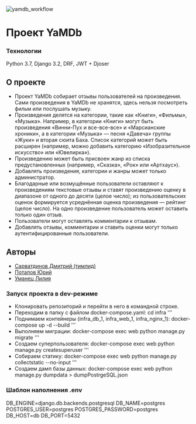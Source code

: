 
![yamdb_workflow](https://github.com/UmLilia/yamdb_final/actions/workflows/yamdb_workflow.yml/badge.svg)

# Проект YaMDb
### Технологии
Python 3.7, Django 3.2, DRF, JWT + Djoser

## О проекте
* Проект YaMDb собирает отзывы пользователей на произведения. Сами произведения в YaMDb не хранятся, здесь нельзя посмотреть фильм или послушать музыку.
* Произведения делятся на категории, такие как «Книги», «Фильмы», «Музыка». Например, в категории «Книги» могут быть произведения «Винни-Пух и все-все-все» и «Марсианские хроники», а в категории «Музыка» — песня «Давеча» группы «Жуки» и вторая сюита Баха. Список категорий может быть расширен (например, можно добавить категорию «Изобразительное искусство» или «Ювелирка»). 
* Произведению может быть присвоен жанр из списка предустановленных (например, «Сказка», «Рок» или «Артхаус»). 
* Добавлять произведения, категории и жанры может только администратор.
* Благодарные или возмущённые пользователи оставляют к произведениям текстовые отзывы и ставят произведению оценку в диапазоне от одного до десяти (целое число); из пользовательских оценок формируется усреднённая оценка произведения — рейтинг (целое число). На одно произведение пользователь может оставить только один отзыв.
* Пользователи могут оставлять комментарии к отзывам.
* Добавлять отзывы, комментарии и ставить оценки могут только аутентифицированные пользователи.

## Авторы
* [Сарватдинов Дмитрий (тимлид)](https://github.com/Sarva4dim)
* [Потапов Юрий](https://github.com/samec2011)
* [Уманец Лилия](https://github.com/UmLilia)

### Запуск проекта в dev-режиме
- Клонировать репозиторий и перейти в него в командной строке.
- Переходим в папку с файлом docker-compose.yaml:
cd infra
'''
- Поднимаем контейнеры (infra_db_1, infra_web_1, infra_nginx_1):
docker-compose up -d --build
'''
- Выполняем миграции:
docker-compose exec web python manage.py migrate
'''
- Создаем суперпользователя:
docker-compose exec web python manage.py createsuperuser
'''
- Собираем статику:
docker-compose exec web python manage.py collectstatic --no-input
'''
- Создаем дамп базы данных:
docker-compose exec web python manage.py dumpdata > dumpPostrgeSQL.json

### Шаблон наполнения .env
DB_ENGINE=django.db.backends.postgresql
DB_NAME=postgres
POSTGRES_USER=postgres
POSTGRES_PASSWORD=postgres
DB_HOST=db
DB_PORT=5432
